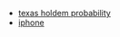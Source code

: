 - [texas holdem probability](https://jonathak.github.io/cards.html)
- [iphone](https://jonathak.github.io/iphone.md)